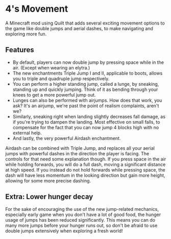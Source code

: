 # 4's Movement

A Minecraft mod using Quilt that adds several exciting movement options to the game like double jumps and aerial dashes, to make navigating and exploring more fun.

## Features
* By default, players can now double jump by pressing space while in the air. (Except when wearing an elytra.)
* The new enchantments Triple Jump I and II, applicable to boots, allows you to triple and quadruple jump respectively.
* You can perform a higher standing jump, called a lunge, by sneaking, standing up and quickly jumping. Think of it as bending through your knees to get a more powerful jump out.
* Lunges can also be performed with airjumps. How does that work, you ask? It's an airjump, we're past the point of realism complaints, aren't we?
* Similarly, sneaking right when landing slightly decreases fall damage, as if you're trying to dampen the landing. Most effective on small falls, to compensate for the fact that you can now jump 4 blocks high with no external help.
* And lastly, the very powerful Airdash enchantment.

Airdash can be combined with Triple Jump, and replaces all your aerial jumps with powerful dashes in the direction the player is facing. The controls for that need some explanation though.
If you press space in the air while holding forwards, you will do a full dash, moving a significant distance at high speed.
If you instead do not hold forwards while pressing space, the dash will have less momentum in the looking direction but gain more height, allowing for some more precise dashing.

## Extra: Lower hunger decay
For the sake of encouraging the use of the new jump-related mechanics, especially early game when you don't have a lot of good food, the hunger usage of jumps has been reduced significantly.
This means you can do many more jumps before your hunger runs out, so don't be afraid to use double jumps extensively when exploring a fresh world!
